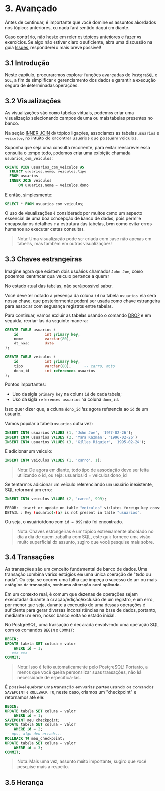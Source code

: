 # 3. Avançado
Antes de continuar, é importante que você domine os assuntos abordados nos tópicos anteriores, ou nada fará sentido daqui em diante.

Caso contrário, não hesite em reler os tópicos anteriores e fazer os exercícios. Se algo não estiver claro o suficiente, abra uma discussão na guia [Issues](https://github.com/GugahBrz/postgresql-ptbr/issues), responderei o mais breve possível!

## 3.1 Introdução
Neste capítulo, procuraremos explorar funções avançadas de ```PostgreSQL``` e ```SQL```, a fim de simplificar o gerenciamento dos dados e garantir a execução segura de determinadas operações.

## 3.2 Visualizações
As visualizações são como tabelas virtuais, podemos criar uma visualização selecionando campos de uma ou mais tabelas presentes no banco.

Na seção [INNER JOIN](https://github.com/GugahBrz/postgresql-ptbr/tree/master/parte-2#inner-join) do tópico ligações, associamos as tabelas ```usuarios``` e ```veiculos```, no intuito de encontrar usuarios que possuam veiculos.

Suponha que seja uma consulta recorrente, para evitar reescrever essa consulta o tempo todo, podemos criar uma exibição chamada ```usuarios_com_veiculos```:
```SQL
CREATE VIEW usuarios_com_veiculos AS
  SELECT usuarios.nome, veiculos.tipo
  FROM usuarios
  INNER JOIN veiculos
      ON usuarios.nome = veiculos.dono
```

E então, simplesmente:
```SQL
SELECT * FROM usuarios_com_veiculos;
```
O uso de visualizações é considerado por muitos como um aspecto essencial de uma boa concepção de banco de dados, pois permite encapsular os detalhes e a estrutura das tabelas, bem como evitar erros humanos ao executar certas consultas.

> Nota: Uma visualização pode ser criada com base não apenas em tabelas, mas também em outras visualizações!

## 3.3 Chaves estrangeiras
Imagine agora que existem dois usuários chamados ```John Joe```, como podemos identificar qual veículo pertence a quem?

No estado atual das tabelas, não será possível saber.

Você deve ter notado a presença da coluna ```id``` na tabela ```usuarios```, ela será nossa chave, que posteriormente poderá ser usada como chave estrangeira para associar com segurança registros entre tabelas.

Para continuar, vamos excluir as tabelas usando o comando [DROP](https://github.com/GugahBrz/postgresql-ptbr/tree/master/parte-2#23-cria%C3%A7%C3%A3o-de-uma-tabela) e em seguida, recriar-las da seguinte maneira:

```SQL
CREATE TABLE usuarios (
    id            int primary key,
    nome          varchar(80),
    dt_nasc       date
);

CREATE TABLE veiculos (
    id            int primary key,
    tipo          varchar(80),      -- carro, moto
    dono_id       int references usuarios
);
```

Pontos importantes:

- Uso da sigla ```primary key``` na coluna ```id``` de cada tabela;
- Uso da sigla ```references usuarios``` na coluna ```dono_id```.

Isso quer dizer que, a coluna ```dono_id``` faz agora referencia ao ```id``` de um usuario.

Vamos popular a tabela ```usuarios``` outra vez:

```SQL
INSERT INTO usuarios VALUES (1, 'John Joe', '1997-02-26');
INSERT INTO usuarios VALUES (2, 'Yara Kazman', '1996-02-26');
INSERT INTO usuarios VALUES (3, 'Gilles Riquier', '1995-02-26');
```

E adicionar um veiculo:

```SQL
INSERT INTO veiculos VALUES (1, 'carro', 1);
```

> Nota: De agora em diante, todo tipo de associação deve ser feita utilizando o id, ou seja: usuarios.id = veiculos.dono_id

Se tentarmos adicionar um veículo referenciando um usuário inexistente, SQL retornará um erro:

```SQL
INSERT INTO veiculos VALUES (2, 'carro', 999);
```
```bash
ERROR:  insert or update on table "veiculos" violates foreign key constraint "veiculos_usuario_fkey"
DETAIL : Key (usuario)=(a) is not present in table "usuarios".
```

Ou seja, o usuário/dono com ```id = 999``` não foi encontrado.

> Nota: Chaves estrangeiras é um tópico extremamente abordado no dia a dia de quem trabalha com SQL, este guia fornece uma visão muito superficial do assunto, sugiro que você pesquise mais sobre.

## 3.4 Transações
As transações são um conceito fundamental de banco de dados. Uma transação combina vários estágios em uma única operação de "tudo ou nada". Ou seja, se ocorrer uma falha que impeça o sucesso de um ou mais estágios da transação, nenhuma alteração será aplicada.

Em um contexto real, é comum que dezenas de operações sejam executadas durante a criação/edição/exclusão de um registro, e um erro, por menor que seja, durante a execução de uma dessas operações é suficiente para gerar diversas inconsistências na base de dados, portanto, mediante um erro, nosso banco volta ao estado inicial.

No PostgreSQL, uma transação é declarada envolvendo uma operação SQL com os comandos ```BEGIN``` e ```COMMIT```:

```SQL
BEGIN;
UPDATE tabela SET coluna = valor
    WHERE id = 1;
-- etc etc
COMMIT;
```
> Nota: Isso é feito automaticamente pelo PostgreSQL! Portanto, a menos que você queira personalizar suas transações, não há necessidade de especificá-las.

É possivel quebrar uma transação em varias partes usando os comandos ```SAVEPOINT``` e ```ROLLBACK TO```, neste caso, criamos um "checkpoint" e retornamos até ele:

```SQL
BEGIN;
UPDATE tabela SET coluna = valor
    WHERE id = 1;
SAVEPOINT meu_checkpoint;
UPDATE tabela SET coluna = valor
    WHERE id = 2;
-- ops, algo deu errado...
ROLLBACK TO meu_checkpoint;
UPDATE tabela SET coluna = valor
    WHERE id = 3;
COMMIT;
```

> Nota: Mais uma vez, assunto muito importante, sugiro que você pesquise mais a respeito.

## 3.5 Herança
